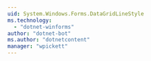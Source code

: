 ```yaml
---
uid: System.Windows.Forms.DataGridLineStyle
ms.technology: 
  - "dotnet-winforms"
author: "dotnet-bot"
ms.author: "dotnetcontent"
manager: "wpickett"
---
```

